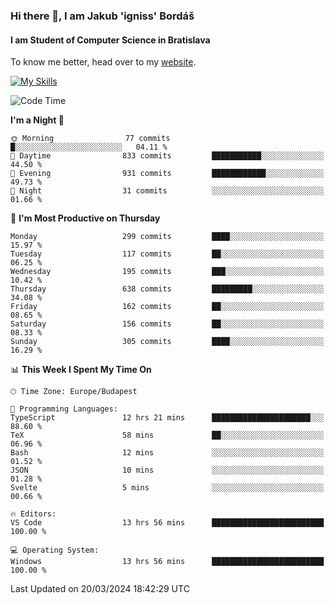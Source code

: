 ### Hi there 👋, I am Jakub 'igniss' Bordáš

#### I am Student of Computer Science in Bratislava
To know me better, head over to my [website](https://bordas.sk).

[![My Skills](https://skillicons.dev/icons?i=js,html,css,figma,svelte,java,kotlin,python,postgresql,typescript,nest,nodejs)](https://bordas.sk)


<!--START_SECTION:waka-->
![Code Time](http://img.shields.io/badge/Code%20Time-1%2C440%20hrs%2055%20mins-blue)

**I'm a Night 🦉** 

```text
🌞 Morning                77 commits          █░░░░░░░░░░░░░░░░░░░░░░░░   04.11 % 
🌆 Daytime                833 commits         ███████████░░░░░░░░░░░░░░   44.50 % 
🌃 Evening                931 commits         ████████████░░░░░░░░░░░░░   49.73 % 
🌙 Night                  31 commits          ░░░░░░░░░░░░░░░░░░░░░░░░░   01.66 % 
```
📅 **I'm Most Productive on Thursday** 

```text
Monday                   299 commits         ████░░░░░░░░░░░░░░░░░░░░░   15.97 % 
Tuesday                  117 commits         ██░░░░░░░░░░░░░░░░░░░░░░░   06.25 % 
Wednesday                195 commits         ███░░░░░░░░░░░░░░░░░░░░░░   10.42 % 
Thursday                 638 commits         █████████░░░░░░░░░░░░░░░░   34.08 % 
Friday                   162 commits         ██░░░░░░░░░░░░░░░░░░░░░░░   08.65 % 
Saturday                 156 commits         ██░░░░░░░░░░░░░░░░░░░░░░░   08.33 % 
Sunday                   305 commits         ████░░░░░░░░░░░░░░░░░░░░░   16.29 % 
```


📊 **This Week I Spent My Time On** 

```text
🕑︎ Time Zone: Europe/Budapest

💬 Programming Languages: 
TypeScript               12 hrs 21 mins      ██████████████████████░░░   88.60 % 
TeX                      58 mins             ██░░░░░░░░░░░░░░░░░░░░░░░   06.96 % 
Bash                     12 mins             ░░░░░░░░░░░░░░░░░░░░░░░░░   01.52 % 
JSON                     10 mins             ░░░░░░░░░░░░░░░░░░░░░░░░░   01.28 % 
Svelte                   5 mins              ░░░░░░░░░░░░░░░░░░░░░░░░░   00.66 % 

🔥 Editors: 
VS Code                  13 hrs 56 mins      █████████████████████████   100.00 % 

💻 Operating System: 
Windows                  13 hrs 56 mins      █████████████████████████   100.00 % 
```


 Last Updated on 20/03/2024 18:42:29 UTC
<!--END_SECTION:waka-->
